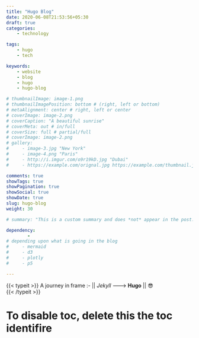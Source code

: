 ```yaml
---
title: "Hugo Blog"
date: 2020-06-08T21:53:56+05:30
draft: true
categories:
    - technology

tags:
    - hugo
    - tech

keywords:
    - website
    - blog
    - hugo
    - hugo-blog

# thumbnailImage: image-1.png
# thumbnailImagePosition: bottom # (right, left or bottom)
# metaAlignment: center # right, left or center
# coverImage: image-2.png
# coverCaption: "A beautiful sunrise"
# coverMeta: out # in/full
# coverSize: full # partial/full
# coverImage: image-2.png
# gallery:
#     - image-3.jpg "New York"
#     - image-4.png "Paris"
#     - http://i.imgur.com/o9r19kD.jpg "Dubai"
#     - https://example.com/orignal.jpg https://example.com/thumbnail.jpg "Sidney"

comments: true
showTags: true
showPagination: true
showSocial: true
showDate: true
slug: hugo-blog
weight: 30

# summary: "This is a custom summary and does *not* appear in the post."

dependency: 
        -
# depending upon what is going in the blog
#     - mermaid
#     - d3
#     - plotly
#     - p5

---
```


{{< typeit >}}
A journey in frame :- ||  _Jekyll_  --->  **Hugo**  || :sunglasses:   
{{< /typeit >}}

<!--more-->
<!--toc--> 

# To disable toc, delete this the toc identifire    